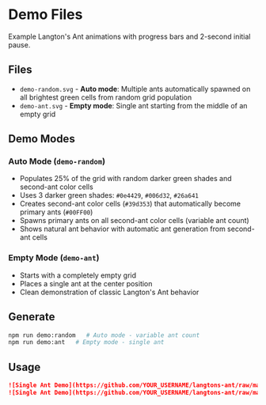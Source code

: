 # Demo Files

Example Langton's Ant animations with progress bars and 2-second initial pause.

## Files

- `demo-random.svg` - **Auto mode**: Multiple ants automatically spawned on all brightest green cells from random grid population
- `demo-ant.svg` - **Empty mode**: Single ant starting from the middle of an empty grid

## Demo Modes

### Auto Mode (`demo-random`)
- Populates 25% of the grid with random darker green shades and second-ant color cells
- Uses 3 darker green shades: `#0e4429`, `#006d32`, `#26a641`
- Creates second-ant color cells (`#39d353`) that automatically become primary ants (`#00FF00`)
- Spawns primary ants on all second-ant color cells (variable ant count)
- Shows natural ant behavior with automatic ant generation from second-ant cells

### Empty Mode (`demo-ant`)
- Starts with a completely empty grid
- Places a single ant at the center position
- Clean demonstration of classic Langton's Ant behavior

## Generate

```bash
npm run demo:random   # Auto mode - variable ant count
npm run demo:ant   # Empty mode - single ant
```

## Usage

```markdown
![Single Ant Demo](https://github.com/YOUR_USERNAME/langtons-ant/raw/main/demos/demo-random.svg)
![Single Ant Demo](https://github.com/YOUR_USERNAME/langtons-ant/raw/main/demos/demo-ant.svg)
```
